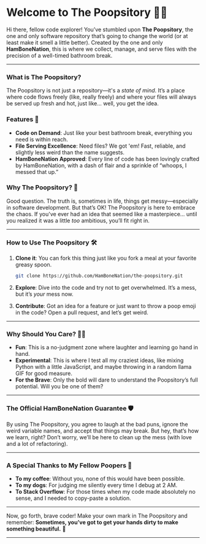 # Welcome to The Poopsitory 🚽💩

Hi there, fellow code explorer! You’ve stumbled upon **The Poopsitory**, the one and only software repository that’s going to change the world (or at least make it smell a little better). 
Created by the one and only **HamBoneNation**, this is where we collect, manage, and serve files with the precision of a well-timed bathroom break.

---

### What is The Poopsitory? 

The Poopsitory is not just a repository—it's a *state of mind*. It’s a place where code flows freely (like, really freely) and where your files will always be served up fresh and hot, just like... well, you get the idea. 

### Features 🚀

- **Code on Demand**: Just like your best bathroom break, everything you need is within reach.
- **File Serving Excellence**: Need files? We got 'em! Fast, reliable, and slightly less weird than the name suggests.
- **HamBoneNation Approved**: Every line of code has been lovingly crafted by HamBoneNation, with a dash of flair and a sprinkle of “whoops, I messed that up.”

### Why The Poopsitory? 🤔

Good question. The truth is, sometimes in life, things get messy—especially in software development. But that’s OK! The Poopsitory is here to embrace the chaos. 
If you've ever had an idea that seemed like a masterpiece… until you realized it was a little *too* ambitious, you’ll fit right in.

---

### How to Use The Poopsitory 🛠️

1. **Clone it**: You can fork this thing just like you fork a meal at your favorite greasy spoon.
   ```bash
   git clone https://github.com/HamBoneNation/the-poopsitory.git
   ```

2. **Explore**: Dive into the code and try not to get overwhelmed. It’s a mess, but it’s *your* mess now.

3. **Contribute**: Got an idea for a feature or just want to throw a poop emoji in the code? Open a pull request, and let’s get weird.

---

### Why Should You Care? 🤷‍♂️

- **Fun**: This is a no-judgment zone where laughter and learning go hand in hand.
- **Experimental**: This is where I test all my craziest ideas, like mixing Python with a little JavaScript, and maybe throwing in a random llama GIF for good measure.
- **For the Brave**: Only the bold will dare to understand the Poopsitory’s full potential. Will you be one of them?

---

### The Official HamBoneNation Guarantee 🛡️

By using The Poopsitory, you agree to laugh at the bad puns, ignore the weird variable names, and accept that things may break. But hey, that’s how we learn, right? Don’t worry, we’ll be here to clean up the mess (with love and a lot of refactoring).

---

### A Special Thanks to My Fellow Poopers 👏

- **To my coffee**: Without you, none of this would have been possible.
- **To my dogs**: For judging me silently every time I debug at 2 AM.
- **To Stack Overflow**: For those times when my code made absolutely no sense, and I needed to copy-paste a solution.

---

Now, go forth, brave coder! Make your own mark in The Poopsitory and remember: **Sometimes, you’ve got to get your hands dirty to make something beautiful.** 💩

---
